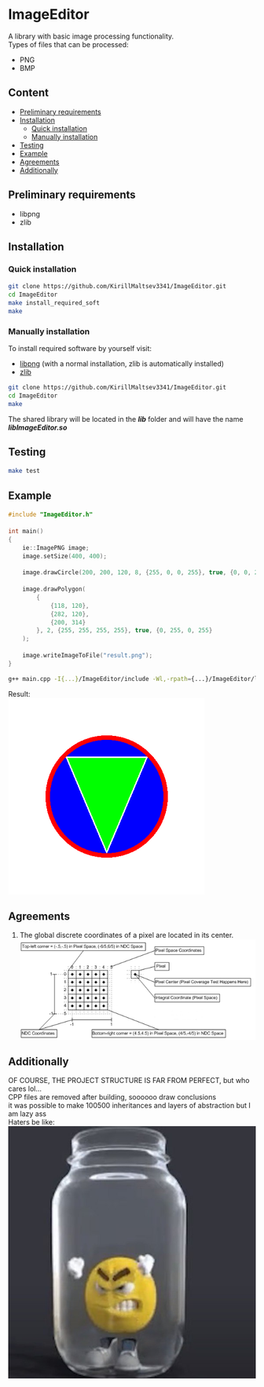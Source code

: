 # ImageEditor

A library with basic image processing functionality.  
Types of files that can be processed:
- PNG
- BMP

## Сontent
- [Preliminary requirements](#preliminary-requirements)
- [Installation](#installation)
  - [Quick installation](#quick-installation)
  - [Manually installation](#manually-installation)
- [Testing](#testing)
- [Example](#example)
- [Agreements](#agreements)
- [Additionally](#additionally)

<a name="preliminary-requirements"></a>
## Preliminary requirements
- libpng
- zlib


<a name="installation"></a>
## Installation

<a name="quick-installation"></a>
### Quick installation

```bash
git clone https://github.com/KirillMaltsev3341/ImageEditor.git
cd ImageEditor
make install_required_soft
make
```

<a name="manually-installation"></a>
### Manually installation
To install required software by yourself visit:
- [libpng](https://github.com/pnggroup/libpng) (with a normal installation, zlib is automatically installed)
- [zlib](https://github.com/madler/zlib)

```bash
git clone https://github.com/KirillMaltsev3341/ImageEditor.git
cd ImageEditor
make
```

The shared library will be located in the ***lib*** folder and will have the name ***libImageEditor.so***


<a name="testing"></a>
## Testing

```bash
make test
```

<a name="example"></a>
## Example

```C++
#include "ImageEditor.h"

int main()
{
    ie::ImagePNG image;
    image.setSize(400, 400);

    image.drawCircle(200, 200, 120, 8, {255, 0, 0, 255}, true, {0, 0, 255, 255});
    
    image.drawPolygon(
        {
            {118, 120},
            {282, 120},
            {200, 314}
        }, 2, {255, 255, 255, 255}, true, {0, 255, 0, 255}
    );

    image.writeImageToFile("result.png");
}
```

```bash
g++ main.cpp -I{...}/ImageEditor/include -Wl,-rpath={...}/ImageEditor/lib -L{...}/ImageEditor/lib -lImageEditor
```

Result:  
![Image alt](https://github.com/KirillMaltsev3341/Images/raw/main/result.png)

<a name="agreements"></a>
## Agreements
  1. The global discrete coordinates of a pixel are located in its center.  
![Image alt](https://github.com/KirillMaltsev3341/Images/raw/main/Coordinates.png)


<a name="additionally"></a>
## Additionally
OF COURSE, THE PROJECT STRUCTURE IS FAR FROM PERFECT, but who cares lol...  
CPP files are removed after building, soooooo draw conclusions  
it was possible to make 100500 inheritances and layers of abstraction but I am lazy ass  
Haters be like:  
![Image alt](https://github.com/KirillMaltsev3341/Images/raw/main/Hater.jpeg)
